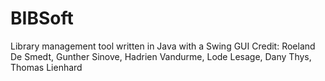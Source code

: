 BIBSoft
=======

Library management tool written in Java with a Swing GUI
Credit: Roeland De Smedt, Gunther Sinove, Hadrien Vandurme, Lode Lesage, Dany Thys, Thomas Lienhard
